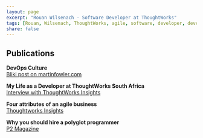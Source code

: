 ```yaml
---
layout: page
excerpt: "Rouan Wilsenach - Software Developer at ThoughtWorks"
tags: [Rouan, Wilsenach, ThoughtWorks, agile, software, developer, development, continuous, delivery]
share: false
---
```

## Publications

__DevOps Culture__  
[Bliki post on martinfowler.com](http://martinfowler.com/bliki/DevOpsCulture.html)

__My Life as a Developer at ThoughtWorks South Africa__  
[Interview with ThoughtWorks Insights](http://www.thoughtworks.com/insights/blog/my-life-developer-thoughtworks-south-africa)

__Four attributes of an agile business__  
[Thoughtworks Insights](http://www.thoughtworks.com/insights/blog/four-attributes-agile-business)

__Why you should hire a polyglot programmer__  
[P2 Magazine](http://thoughtworks.github.io/p2/issue09/hire-polyglot/)

